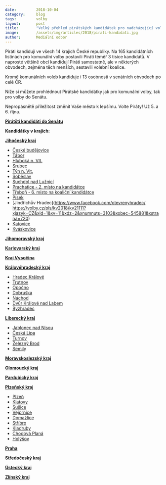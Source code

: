 ```yaml
---
date:         2018-10-04
category:     blog
tags:         volby
layout:       post
title:        "Velký přehled pirátských kandidátek pro nadcházející volby"
image:        /assets/img/articles/2018/pirati-kandidati.jpg
author:       Mediální odbor
---
```


Piráti kandidují ve všech 14 krajích České republiky. Na 165 kandidátních listinách pro komunální volby postavili Piráti téměř 3 tisíce kandidátů. V naprosté většině obcí kandidují Piráti samostatně, ale v některých obvodech, zejména těch menších, sestavili volební koalice. 

Kromě komunálních voleb kandiduje i 13 osobností v senátních obvodech po celé ČR. 

Níže si můžete prohlédnout Pirátské kandidátky jak pro komunální volby, tak pro volby do Senátu.

Nepropásnětě příležitost změnit Vaše město k lepšímu. Volte Piráty! Už 5. a 6. října.

**[Pirátští kandidáti do Senátu](https://senat.pirati.cz)**



**Kandidátky v krajích:**

**[Jihočeský kraj](https://jihocesky.pirati.cz/volby/)**
* [České budějovice](https://cb.pirati.cz/)
* [Tábor](https://tabor.pirati.cz/volby/)   
* [Hluboká n. Vlt.](https://www.facebook.com/nezavisli.s.podporou.piratu.hluboka/)
* [Srubec](https://volby.cz/pls/kv2018/kv21111?xjazyk=CZ&xid=1&xv=11&xdz=1&xnumnuts=3101&xobec=545066&xstrana=541)
* [Týn n. Vlt.](https://www.facebook.com/PiratiTyn/)
* [Soběslav](http://pirati.sobeslav.cz/)
* [Suchdol nad Lužnicí](https://www.facebook.com/pro.suchdol/)
* [Prachatice - 2. místo na kandidátce](https://www.facebook.com/ziveprachatice/)
* [Třeboň - 6. místo na koaliční kandidátce](https://www.facebook.com/zelenitrebon/)
* [Písek](https://volby.cz/pls/kv2018/kv21111?xjazyk=CZ&xid=1&xv=11&xdz=2&xnumnuts=3104&xobec=549240&xstrana=720)
* [Jindřichův Hradec](https://www.facebook.com/otevrenyhradec/     https://volby.cz/pls/kv2018/kv21111?xjazyk=CZ&xid=1&xv=11&xdz=2&xnumnuts=3103&xobec=545881&xstrana=720)
* [Katovice](https://katovice.pirati.cz/)
* [Kváskovice](https://volby.cz/pls/kv2018/kv21111?xjazyk=CZ&xid=1&xv=12&xdz=1&xnumnuts=3106&xobec=536750&xstrana=720)

**[Jihomoravský kraj](https://jihomoravsky.pirati.cz/volby2018/)**

**[Karlovarský kraj](http://piratikvk.cz/komunalni-volby-2018/)**

**[Kraj Vysočina](https://vysocina.pirati.cz/komunalni-volby/)**

**[Královéhradecký kraj](https://piratihk.cz/)**
* [Hradec Králové](https://piratihk.cz/kandidati/)
* [Trutnov](https://www.piratitrutnov.cz/)
* [Opočno](https://volby.cz/pls/kv2018/kv21111?xjazyk=CZ&xid=1&xv=11&xdz=2&xnumnuts=5204&xobec=576590&xstrana=720)
* [Dobruška](https://www.facebook.com/PiratiDobruska/)
* [Náchod](https://www.facebook.com/NezavisliPiratiZeleniNachod/)
* [Dvůr Králové nad Labem](https://volby.cz/pls/kv2018/kv21111?xjazyk=CZ&xid=1&xv=12&xdz=2&xnumnuts=5205&xobec=579203&xstrana=720)
* [Byzhradec](https://volby.cz/pls/kv2018/kv21111?xjazyk=CZ&xid=1&xv=11&xdz=1&xnumnuts=5204&xobec=576174&xstrana=720)

**[Liberecký kraj](https://liberecky.pirati.cz/)**
* [Jablonec nad Nisou](https://jablonec.pirati.cz)
* [Česká Lípa](http://piraticl.cz)
* [Turnov](https://turnov.pirati.cz)
* [Železný Brod](https://zeleznybrod.pirati.cz)
* [Semily](https://semily.pirati.cz)

**[Moravskoslezský kraj](https://moravskoslezsky.pirati.cz/)**

**[Olomoucký kraj](https://olomoucky.pirati.cz/volby/komunalni/2018/)**

**[Pardubický kraj](https://pardubicky.pirati.cz/)**

**[Plzeňský kraj](https://plzen.pirati.cz/)**
* [Plzeň](https://plzen.pirati.cz/komunalni-volby/)
* [Klatovy](http://piratiklatovy.cz/)
* [Sušice](https://susice.pirati.cz/)
* [Vejprnice](http://vejprnicetpn.cz/)
* [Domažlice](https://www.facebook.com/piratido/)
* [Stříbro](https://www.facebook.com/pirati.stribro/)
* [Kladruby](https://www.volby.cz/pls/kv2018/kv21111?xjazyk=CZ&xid=1&xv=12&xdz=2&xnumnuts=3207&xobec=560928&xstrana=720)
* [Chodová Planá](https://www.volby.cz/pls/kv2018/kv21111?xjazyk=CZ&xid=1&xv=12&xdz=6&xnumnuts=3207&xobec=560901&xstrana=720)
* [Holýšov](https://www.volby.cz/pls/kv2018/kv21111?xjazyk=CZ&xid=1&xv=12&xdz=2&xnumnuts=3201&xobec=553654&xstrana=541)

**[Praha](https://praha.pirati.cz/mestske-casti/)**

**[Středočeský kraj](https://stredocesky.pirati.cz/volby/2018/komunalni/)**

**[Ústecký kraj](https://ustecky.pirati.cz/komunalni-volby/)**

**[Zlínský kraj](https://zlinsky.pirati.cz/volby-2018/komunalni/)**

